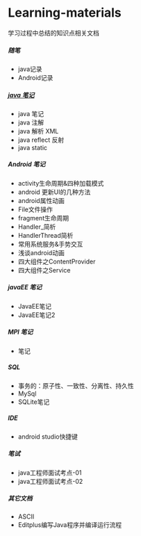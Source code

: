# Learning-materials
学习过程中总结的知识点相关文档
##### 随笔
* java记录
* Android记录

##### [java 笔记](https://github.com/DuanJiaNing/Learning-materials/wiki/java-directory)
* java 笔记
* java 注解
* java 解析 XML
* java reflect 反射
* java static

##### Android 笔记
* activity生命周期&四种加载模式
* android 更新UI的几种方法
* android属性动画
* File文件操作
* fragment生命周期
* Handler_简析
* HandlerThread简析
* 常用系统服务&手势交互
* 浅谈android动画
* 四大组件之ContentProvider
* 四大组件之Service

##### javaEE 笔记
* JavaEE笔记
* JavaEE笔记2

##### MPI 笔记
* 笔记

##### SQL
* 事务的：原子性、一致性、分离性、持久性
* MySql
* SQLite笔记

##### IDE
* android studio快捷键

##### 笔试
* java工程师面试考点-01
* java工程师面试考点-02

##### 其它文档
* ASCII
* Editplus编写Java程序并编译运行流程
